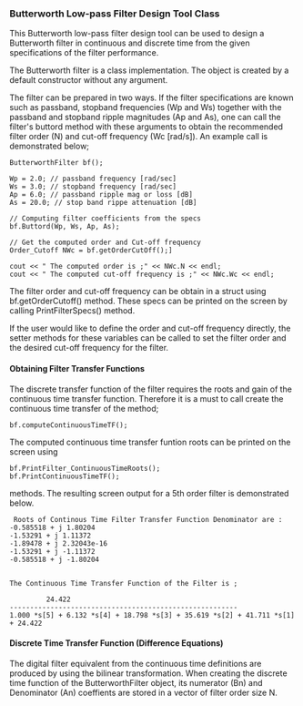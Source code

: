 ### Butterworth Low-pass Filter Design Tool Class 

This Butterworth low-pass filter design tool can be used to design a Butterworth filter in continuous and discrete time from the given specifications of the filter performance. 

The Butterworth filter is a class implementation. The object is created by a default constructor without any argument. 

The filter can be prepared in two ways. If the filter specifications are known such as passband, stopband frequencies (Wp and Ws) together with the passband and stopband ripple magnitudes (Ap and As), one can call the filter's buttord method with these arguments to obtain the recommended filter order (N) and cut-off frequency (Wc [rad/s]). An example call is demonstrated below;


    ButterworthFilter bf();

    Wp = 2.0; // passband frequency [rad/sec]
    Ws = 3.0; // stopband frequency [rad/sec]
    Ap = 6.0; // passband ripple mag or loss [dB]
    As = 20.0; // stop band rippe attenuation [dB]
    
    // Computing filter coefficients from the specs
    bf.Buttord(Wp, Ws, Ap, As);

    // Get the computed order and Cut-off frequency
    Order_Cutoff NWc = bf.getOrderCutOff();]
    
    cout << " The computed order is ;" << NWc.N << endl;
    cout << " The computed cut-off frequency is ;" << NWc.Wc << endl;
    
The filter order and cut-off frequency can be obtain in a struct using bf.getOrderCutoff() method. These specs can be printed on the screen by calling PrintFilterSpecs() method.

If the user would like to define the order and cut-off frequency directly, the setter methods for these variables can  be called to set the filter order and the desired cut-off frequency for the filter.

#### Obtaining Filter Transfer Functions
The discrete transfer function of the filter requires the roots and gain of the continuous time transfer function. Therefore it is a must to call create the continuous time transfer of the method; 
    
    bf.computeContinuousTimeTF();
    
The computed continuous time transfer funtion roots can be printed on the screen using 

    bf.PrintFilter_ContinuousTimeRoots();
    bf.PrintContinuousTimeTF();
    
methods. The resulting screen output for a 5th order filter is demonstrated below. 

     Roots of Continous Time Filter Transfer Function Denominator are : 
    -0.585518 + j 1.80204
    -1.53291 + j 1.11372
    -1.89478 + j 2.32043e-16
    -1.53291 + j -1.11372
    -0.585518 + j -1.80204
    
    
    The Continuous Time Transfer Function of the Filter is ;
    
             24.422 
    --------------------------------------------------------
    1.000 *s[5] + 6.132 *s[4] + 18.798 *s[3] + 35.619 *s[2] + 41.711 *s[1] + 24.422 
    

#### Discrete Time Transfer Function (Difference Equations)

The digital filter equivalent from the continuous time definitions are produced by using the bilinear transformation. When creating the discrete time function of the ButterworthFilter object, its numerator (Bn) and Denominator (An) coeffients are stored in a vector of filter order size N.

 
